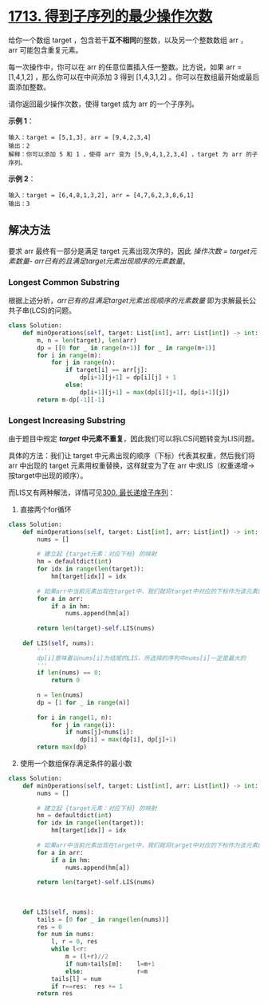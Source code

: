 # [1713. 得到子序列的最少操作次数](https://leetcode-cn.com/problems/minimum-operations-to-make-a-subsequence/)

给你一个数组 target ，包含若干**互不相同**的整数，以及另一个整数数组 arr ，arr 可能包含重复元素。

每一次操作中，你可以在 arr 的任意位置插入任一整数。比方说，如果 arr = [1,4,1,2] ，那么你可以在中间添加 3 得到 [1,4,3,1,2] 。你可以在数组最开始或最后面添加整数。

请你返回最少操作次数，使得 target 成为 arr 的一个子序列。


**示例 1**：
```
输入：target = [5,1,3], arr = [9,4,2,3,4]
输出：2
解释：你可以添加 5 和 1 ，使得 arr 变为 [5,9,4,1,2,3,4] ，target 为 arr 的子序列。
```

**示例 2**：
```
输入：target = [6,4,8,1,3,2], arr = [4,7,6,2,3,8,6,1]
输出：3
```

## 解决方法

要求 arr 最终有一部分是满足 target 元素出现次序的，因此 *操作次数 = target元素数量- arr已有的且满足target元素出现顺序的元素数量*。

### Longest Common Substring

根据上述分析，*arr已有的且满足target元素出现顺序的元素数量* 即为求解最长公共子串(LCS)的问题。

```py
class Solution:
    def minOperations(self, target: List[int], arr: List[int]) -> int:
        m, n = len(target), len(arr)
        dp = [[0 for _ in range(n+1)] for _ in range(m+1)]
        for i in range(m):
            for j in range(n):
                if target[i] == arr[j]:
                    dp[i+1][j+1] = dp[i][j] + 1
                else:
                    dp[i+1][j+1] = max(dp[i][j+1], dp[i+1][j])
        return m-dp[-1][-1]
```

### Longest Increasing Substring

由于题目中规定 ***target* 中元素不重复**，因此我们可以将LCS问题转变为LIS问题。

具体的方法：我们让 target 中元素出现的顺序（下标）代表其权重，然后我们将 arr 中出现的 target 元素用权重替换，这样就变为了在 arr 中求LIS（权重递增&rarr;按target中出现的顺序）。

而LIS又有两种解法，详情可见[300. 最长递增子序列](300.%20最长递增子序列.md)：

1. 直接两个for循环

```py
class Solution:
    def minOperations(self, target: List[int], arr: List[int]) -> int:
        nums = []
        
        # 建立起 {target元素：对应下标} 的映射
        hm = defaultdict(int)
        for idx in range(len(target)):
            hm[target[idx]] = idx
        
        # 如果arr中当前元素出现在target中，我们就将target中对应的下标作为该元素的新标记放入nums
        for a in arr:
            if a in hm:
                nums.append(hm[a])
        
        return len(target)-self.LIS(nums)
    
    def LIS(self, nums):
        '''
        dp[i]意味着以nums[i]为结尾的LIS，所选择的序列中nums[i]一定是最大的
        '''
        if len(nums) == 0:
            return 0
        
        n = len(nums)
        dp = [1 for _ in range(n)]
        
        for i in range(1, n):
            for j in range(i):
                if nums[j]<nums[i]:
                    dp[i] = max(dp[i], dp[j]+1)
        return max(dp)
```

2. 使用一个数组保存满足条件的最小数

```py
class Solution:
    def minOperations(self, target: List[int], arr: List[int]) -> int:
        nums = []
        
        # 建立起 {target元素：对应下标} 的映射
        hm = defaultdict(int)
        for idx in range(len(target)):
            hm[target[idx]] = idx
        
        # 如果arr中当前元素出现在target中，我们就将target中对应的下标作为该元素的新标记放入nums
        for a in arr:
            if a in hm:
                nums.append(hm[a])
        
        return len(target)-self.LIS(nums)
        
        
    
    def LIS(self, nums):
        tails = [0 for _ in range(len(nums))]
        res = 0
        for num in nums:
            l, r = 0, res
            while l<r:
                m = (l+r)//2
                if num>tails[m]:    l=m+1
                else:               r=m
            tails[l] = num
            if r==res:  res += 1
        return res
```